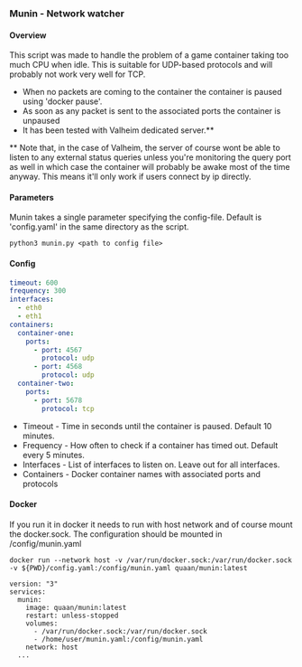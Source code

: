 ### Munin - Network watcher
#### Overview
This script was made to handle the problem of a game container taking too much CPU when idle.
This is suitable for UDP-based protocols and will probably not work very well for TCP.
* When no packets are coming to the container the container is paused using 'docker pause'.
* As soon as any packet is sent to the associated ports the container is unpaused
* It has been tested with Valheim dedicated server.**

** Note that, in the case of Valheim, the server of course wont be able to listen to any external status queries unless you're monitoring the query port as well in which case the container will probably be awake most of the time anyway. This means it'll only work if users connect by ip directly.


#### Parameters
Munin takes a single parameter specifying the config-file. Default is 'config.yaml' in the same directory as the script.
```shell script
python3 munin.py <path to config file>
```

#### Config
```yaml
timeout: 600
frequency: 300
interfaces:
  - eth0
  - eth1
containers:
  container-one:
    ports:
      - port: 4567
        protocol: udp
      - port: 4568
        protocol: udp
  container-two:
    ports:
      - port: 5678
        protocol: tcp
```
* Timeout - Time in seconds until the container is paused. Default 10 minutes.
* Frequency - How often to check if a container has timed out. Default every 5 minutes.
* Interfaces - List of interfaces to listen on. Leave out for all interfaces.
* Containers - Docker container names with associated ports and protocols

#### Docker
If you run it in docker it needs to run with host network and of course mount the docker.sock.
The configuration should be mounted in /config/munin.yaml
```shell script
docker run --network host -v /var/run/docker.sock:/var/run/docker.sock -v ${PWD}/config.yaml:/config/munin.yaml quaan/munin:latest
```
```docker-compose
version: "3"
services:
  munin:
    image: quaan/munin:latest
    restart: unless-stopped
    volumes:
      - /var/run/docker.sock:/var/run/docker.sock
      - /home/user/munin.yaml:/config/munin.yaml
    network: host
  ...
```
